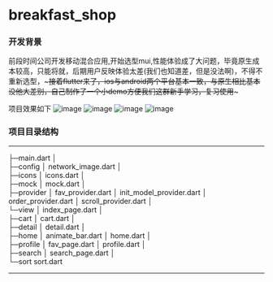 # breakfast_shop

### 开发背景
前段时间公司开发移动混合应用,开始选型mui,性能体验成了大问题，毕竟原生成本较高，只能将就，后期用户反映体验太差(我们也知道差，但是没法啊)，不得不重新选型，~~~接着flutter来了，ios与android两个平台基本一致，与原生相比基本没他大差别，自己制作了一个小demo方便我们这群新手学习，复习使用~~~

项目效果如下
![image](https://github.com/WhatProblem/breakfast_shop/blob/master/assets/1.gif)
![image](https://github.com/WhatProblem/breakfast_shop/blob/master/assets/2.gif)
![image](https://github.com/WhatProblem/breakfast_shop/blob/master/assets/3.gif)
![image](https://github.com/WhatProblem/breakfast_shop/blob/master/assets/4.gif)



### 项目目录结构
---------
├─main.dart
│  
├─config
│      network_image.dart
│      
├─icons
│      icons.dart
│      
├─mock
│      mock.dart
│      
├─provider
│      fav_provider.dart
│      init_model_provider.dart
│      order_provider.dart
│      scroll_provider.dart
│      
└─view
    │  index_page.dart
    │  
    ├─cart
    │      cart.dart
    │      
    ├─detail
    │      detail.dart
    │      
    ├─home
    │      animate_bar.dart
    │      home.dart
    │      
    ├─profile
    │      fav_page.dart
    │      profile.dart
    │      
    ├─search
    │      search_page.dart
    │      
    └─sort
            sort.dart
            

----------